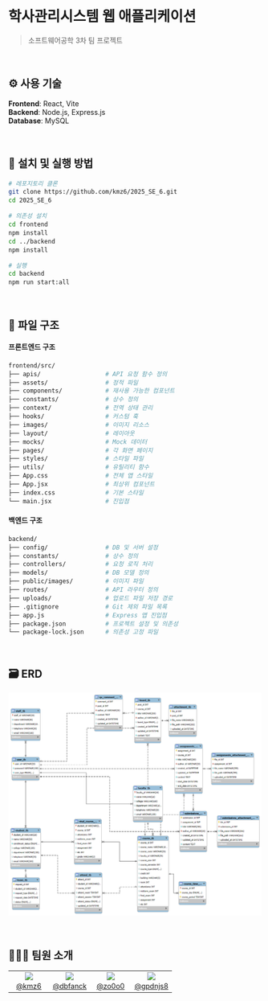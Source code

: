 # 학사관리시스템 웹 애플리케이션

> 소프트웨어공학 3차 팀 프로젝트

<br/>

## ⚙️ 사용 기술

**Frontend**: React, Vite
<br>
**Backend**: Node.js, Express.js
<br>
**Database**: MySQL

<br/>

## 🚀 설치 및 실행 방법

```bash
# 레포지토리 클론
git clone https://github.com/kmz6/2025_SE_6.git
cd 2025_SE_6
```

```bash
# 의존성 설치
cd frontend
npm install
cd ../backend
npm install
```

```bash
# 실행
cd backend
npm run start:all
```

<br/>

## 📁 파일 구조

#### 프론트엔드 구조

```bash
frontend/src/
├── apis/                  # API 요청 함수 정의
├── assets/                # 정적 파일
├── components/            # 재사용 가능한 컴포넌트
├── constants/             # 상수 정의
├── context/               # 전역 상태 관리
├── hooks/                 # 커스텀 훅
├── images/                # 이미지 리소스
├── layout/                # 레이아웃
├── mocks/                 # Mock 데이터
├── pages/                 # 각 화면 페이지
├── styles/                # 스타일 파일
├── utils/                 # 유틸리티 함수
├── App.css                # 전체 앱 스타일
├── App.jsx                # 최상위 컴포넌트
├── index.css              # 기본 스타일
└── main.jsx               # 진입점
```

#### 백엔드 구조

```bash
backend/
├── config/                # DB 및 서버 설정
├── constants/             # 상수 정의
├── controllers/           # 요청 로직 처리
├── models/                # DB 모델 정의
├── public/images/         # 이미지 파일
├── routes/                # API 라우터 정의
├── uploads/               # 업로드 파일 저장 경로
├── .gitignore             # Git 제외 파일 목록
├── app.js                 # Express 앱 진입점
├── package.json           # 프로젝트 설정 및 의존성
└── package-lock.json      # 의존성 고정 파일
```

<br/>

## 🗃️ ERD

![ERD](frontend/src/images/erd.png)

<br/>

## 👩🏻‍💻 팀원 소개

<table width="100%">
  <tr>
    <td align="center" width="25%">
      <img src="https://github.com/kmz6.png" width="100" /><br />
      <a href="https://github.com/kmz6">@kmz6</a>
    </td>
    <td align="center" width="25%">
      <img src="https://github.com/dbfanck.png" width="100" /><br />
      <a href="https://github.com/dbfanck">@dbfanck</a>
    </td>
    <td align="center" width="25%">
      <img src="https://github.com/zo0o0.png" width="100" /><br />
      <a href="https://github.com/zo0o0">@zo0o0</a>
    </td>
    <td align="center" width="25%">
      <img src="https://github.com/gpdnjs8.png" width="100" /><br />
      <a href="https://github.com/gpdnjs8">@gpdnjs8</a>
    </td>
  </tr>
</table>
